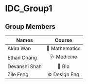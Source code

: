 # IDC_Group1
## Group Members
| Names        | Course           |
| ------------- |:-------------:|
| Akira Wan | 🧮 Mathematics |
| Ethan Chang | 🩺 Medicine |
| Devanshi Shah | 🔬 Bio |
| Zile Feng | ⚙️ Design Eng |
